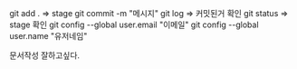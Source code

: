 git add . => stage
git commit -m "메시지"
git log => 커밋된거 확인
git status => stage 확인
git config --global user.email "이메일"
git config --global user.name "유저네임"

문서작성 잘하고싶다.